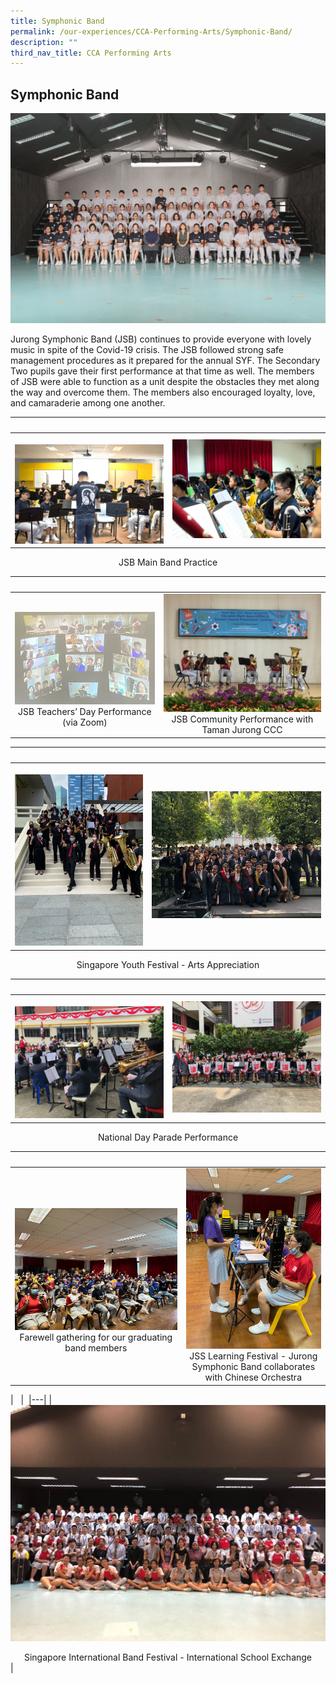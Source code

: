 ```yaml
---
title: Symphonic Band
permalink: /our-experiences/CCA-Performing-Arts/Symphonic-Band/
description: ""
third_nav_title: CCA Performing Arts
---
```

## Symphonic Band

![](/images/JS1_Jurong%20Symphonic%20Band.jpg)

Jurong Symphonic Band (JSB) continues to provide everyone with lovely music in spite of the Covid-19 crisis. The JSB followed strong safe management procedures as it prepared for the annual SYF. The Secondary Two pupils gave their first performance at that time as well. The members of JSB were able to function as a unit despite the obstacles they met along the way and overcome them. The members also encouraged loyalty, love, and camaraderie among one another.



|   |   |  
|---|---|  
| ![](/images/JSJ1_Symphonic%20Band_1.jpg) | ![](/images/JSJ2_Symphonic%20Band_2.jpg) |
<center>JSB Main Band Practice</center> 

|   |   |  
|---|---|  
| ![](/images/JSJ3.png)<center>JSB Teachers’ Day Performance (via Zoom)</center>| ![](/images/JSJ4.jpg)<center>JSB Community Performance with Taman Jurong CCC</center> |

|   |   |  
|---|---|  
| ![](/images/JSJ5.png) | ![](/images/JSJ6.jpg) | 
<center>Singapore Youth Festival - Arts Appreciation</center> 

|   |   |  
|---|---|  
| ![](/images/JSJ7.jpg) | ![](/images/JSJ8.jpg) | 
<center>National Day Parade Performance</center>

|   |   |  
|---|---|  
| ![](/images/JSJ9.jpg)<center>Farewell gathering for our graduating band members</center> | ![](/images/JSJ10.jpg)<center>JSS Learning Festival - Jurong Symphonic Band collaborates with Chinese Orchestra</center> |

|   |  
|---|
| ![](/images/JSJ11.jpg)<center>Singapore International Band Festival \- International School Exchange</center> |